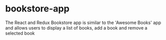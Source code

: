 # bookstore-app
The React and Redux Bookstore app is similar to the 'Awesome Books' app and allows users to display a list of books, add a book and remove a selected book
